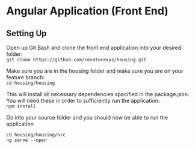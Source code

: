# Angular Application (Front End) <br/>
## Setting Up

Open up Git Bash and clone the front end application into your desired folder: <br/>
`git clone https://github.com/revaturexyz/housing.git`

Make sure you are in the housing folder and make sure you are on your feature branch: <br/>
`cd housing/housing`

This will install all necessary dependencies specified in the package.json.
You will need these in order to sufficiently run the application: <br/>
`npm install`

Go into your source folder and you should now be able to run the application <br/>
```
cd housing/housing/src
ng serve --open
```
